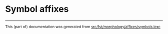 
# Symbol affixes

* * *

<small>This (part of) documentation was generated from [src/fst/morphology/affixes/symbols.lexc](https://github.com/giellalt/lang-tat/blob/main/src/fst/morphology/affixes/symbols.lexc)</small>
